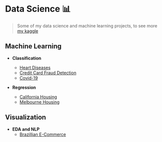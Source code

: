 # Data Science :bar_chart:
> Some of my data science and machine learning projects, to see more [my kaggle](https://www.kaggle.com/fabrciomacena)
## Machine Learning
- **Classification**
  - [Heart Diseases](https://github.com/FabricioMacena/Data_Science/blob/main/Heart%20Diseases/heart_diseases_intro.md)
  - [Credit Card Fraud Detection](https://github.com/FabricioMacena/Data_Science/blob/main/Credit%20Card%20Fraud/credit_card_fraud.md)
  - [Covid-19](https://github.com/FabricioMacena/Data_Science/blob/main/Covid-19/covid_prediction.md)

- **Regression**
  - [California Housing](https://github.com/FabricioMacena/Data_Science/blob/main/California%20Housing/doc_CaliforniaHousing.md)
  - [Melbourne Housing](https://github.com/FabricioMacena/Data_Science/blob/main/Melbourne%20Housing/melbourne_housing_intro.md)

## Visualization
- **EDA and NLP**
  - [Brazillian E-Commerce](https://github.com/FabricioMacena/Data_Science/blob/main/Brazillian%20E-Commerce%20by%20Olist/doc_brazillian_ecommerce.md)
